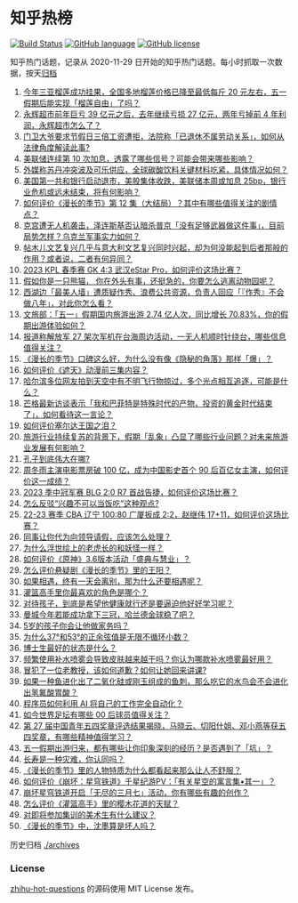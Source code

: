 # 知乎热榜
[![Build Status](https://github.com/ToWeLong/zhihu-hot-questions/workflows/CI/badge.svg)](https://github.com/ToWeLong/zhihu-hot-questions/actions)
[![GitHub language](https://img.shields.io/badge/language-golang-orange.svg)](https://golang.org/)
[![GitHub license](https://img.shields.io/github/license/ToWeLong/zhihu-hot-questions)](https://github.com/ToWeLong/zhihu-hot-questions/blob/main/LICENSE)

知乎热门话题，记录从 2020-11-29 日开始的知乎热门话题。每小时抓取一次数据，按天[归档](./archives)

<!-- BEGIN -->

1. [今年三亚榴莲成功挂果，全国多地榴莲价格已降至最低每斤 20 元左右，五一假期后能实现「榴莲自由」了吗？](https://www.zhihu.com/question/598769411)
1. [永辉超市前年巨亏 39 亿元之后，去年继续亏损 27 亿元，两年亏掉前 4 年利润，永辉超市怎么了？](https://www.zhihu.com/question/598613931)
1. [门卫大爷要求节假日三倍工资遭拒，法院称「已退休不属劳动关系」，如何从法律角度解读此事?](https://www.zhihu.com/question/598839868)
1. [美联储连续第 10 次加息，透露了哪些信号？可能会带来哪些影响？](https://www.zhihu.com/question/598947003)
1. [外媒称苏丹冲突波及可乐供应，全球碳酸饮料关键材料吃紧，具体情况如何？](https://www.zhihu.com/question/598869166)
1. [美国第一共和银行启动退市，美股集体收跌，美联储本周或加息 25bp，银行业危机或远未结束，将有何影响？](https://www.zhihu.com/question/598825578)
1. [如何评价《漫长的季节》第 12 集（大结局）？其中有哪些值得关注的剧情点？](https://www.zhihu.com/question/597380202)
1. [克宫遭无人机袭击，泽连斯基否认暗杀普京「没有足够武器做这件事」，目前局势怎样？乌克兰军事实力如何？](https://www.zhihu.com/question/598951063)
1. [帖木儿文艺复兴几乎与意大利文艺复兴同时兴起，却为何没能起到后者那般的作用？或者说，二者有何异同？](https://www.zhihu.com/question/412805702)
1. [2023 KPL 春季赛 GK 4:3 武汉eStar Pro，如何评价这场比赛？](https://www.zhihu.com/question/598877343)
1. [假如你是一只熊猫， 你在外头有事，还挺急的，你要怎么逃离动物园呢？](https://www.zhihu.com/question/593665938)
1. [西湖边「最美人墙」遭质疑作秀、浪费公共资源，负责人回应「『作秀』不会做八年」，对此你怎么看？](https://www.zhihu.com/question/598709772)
1. [文旅部：「五一」假期国内旅游出游 2.74 亿人次，同比增长 70.83%，你的假期出游体验如何？](https://www.zhihu.com/question/598871297)
1. [报道称解放军 27 架次军机在台海周边活动，一无人机顺时针绕台，哪些信息值得关注？](https://www.zhihu.com/question/598836669)
1. [《漫长的季节》口碑这么好，为什么没有像《隐秘的角落》那样「爆」？](https://www.zhihu.com/question/598705370)
1. [如何评价《遮天》动漫前三集内容？](https://www.zhihu.com/question/598837159)
1. [哈尔滨多位网友拍到天空中有不明飞行物掠过，多个光点相互追逐，可能是什么？](https://www.zhihu.com/question/598833782)
1. [芒格最新访谈表示「我和巴菲特是特殊时代的产物，投资的黄金时代结束了」，如何看待这一言论？](https://www.zhihu.com/question/598613920)
1. [如何评价塞尔达王国之泪？](https://www.zhihu.com/question/593908300)
1. [旅游行业持续复苏的背景下，假期「乱象」凸显了哪些行业问题？对未来旅游业发展有何影响？](https://www.zhihu.com/question/597948012)
1. [孔子到底伟大在哪?](https://www.zhihu.com/question/450582758)
1. [周冬雨主演电影票房破 100 亿，成为中国影史首个 90 后百亿女主演，如何评价这一成绩？](https://www.zhihu.com/question/598769273)
1. [2023 季中冠军赛 BLG 2:0 R7 首战告捷，如何评价这场比赛？](https://www.zhihu.com/question/598874907)
1. [怎么反驳“兴趣不可以当饭吃”这种观点?](https://www.zhihu.com/question/596199315)
1. [22-23 赛季 CBA 辽宁 100:80 广厦扳成 2:2，赵继伟 17+11，如何评价这场比赛？](https://www.zhihu.com/question/598877116)
1. [同事让你代为向领导请假，应该怎么处理？](https://www.zhihu.com/question/597293603)
1. [为什么浮世绘上的老虎长的和妖怪一样？](https://www.zhihu.com/question/597700590)
1. [如何评价《原神》3.6版本活动「盛典与慧业」？](https://www.zhihu.com/question/598057184)
1. [怎么评价悬疑剧《漫长的季节》里的王阳？](https://www.zhihu.com/question/598531143)
1. [如果相遇，终有一天会离别，那为什么还要相遇呢？](https://www.zhihu.com/question/598350336)
1. [灌篮高手里你最喜欢的角色是哪个？](https://www.zhihu.com/question/326493360)
1. [对待孩子，到底是希望他健康就行还是要逼迫他好好学习呢？](https://www.zhihu.com/question/598244910)
1. [曼城今年若能成功拿下三冠，哈兰德金球稳了吧？](https://www.zhihu.com/question/598258206)
1. [5岁的孩子你会让他做家务吗？](https://www.zhihu.com/question/590184875)
1. [为什么37°和53°的正余弦值是无限不循环小数？](https://www.zhihu.com/question/569714975)
1. [博士生最好的状态是什么？](https://www.zhihu.com/question/447412618)
1. [频繁使用补水喷雾会导致皮肤越来越干吗？你认为哪款补水喷雾最好用？](https://www.zhihu.com/question/590281015)
1. [冒犯了一位老教授，该如何道歉？如何让她回来讲课?](https://www.zhihu.com/question/598201391)
1. [如果一种鱼进化出了二氧化硅或刚玉组成的鱼刺，那么吃它的水鸟会不会进化出氢氟酸胃酸？](https://www.zhihu.com/question/596366542)
1. [程序员如何利用 AI 将自己的工作完全自动化？](https://www.zhihu.com/question/594150259)
1. [如今世界足坛有哪些 00 后球员值得关注？](https://www.zhihu.com/question/300455925)
1. [第 27 届中国青年五四奖章评选结果揭晓，马晓云、切阳什姐、邓小燕等获五四奖章，有哪些精神值得学习？](https://www.zhihu.com/question/598841863)
1. [五一假期出游归来，都有哪些让你印象深刻的经历？是否遇到了「坑」？](https://www.zhihu.com/question/597948269)
1. [长寿是一种灾难，你认同吗？](https://www.zhihu.com/question/597336124)
1. [《漫长的季节》里的人物特质为什么都看起来那么让人不舒服？](https://www.zhihu.com/question/598029029)
1. [如何评价《崩坏：星穹铁道》千星纪游PV：「有关星空的寓言集•其一」？](https://www.zhihu.com/question/598840555)
1. [崩坏星穹铁道开启「无尽的三月七」活动，你有哪些有趣的创作？](https://www.zhihu.com/question/598490411)
1. [怎么评价《灌篮高手》里的樱木花道的天赋？](https://www.zhihu.com/question/23769059)
1. [对即将参加集训的美术生有什么建议？](https://www.zhihu.com/question/460733415)
1. [《漫长的季节》中，沈墨算是坏人吗？](https://www.zhihu.com/question/598778114)

<!-- END -->

历史归档 [./archives](./archives)


### License
[zhihu-hot-questions](https://github.com/towelong/zhihu-hot-questions) 的源码使用 MIT License 发布。
